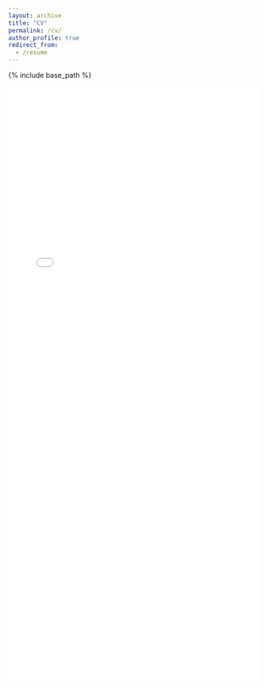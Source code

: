 ```yaml
---
layout: archive
title: "CV"
permalink: /cv/
author_profile: true
redirect_from:
  - /resume
---
```


{% include base_path %}

<embed src="/assets/CV_Nils_Gumpfer.pdf" type="application/pdf" width="100%" height="1200px" />